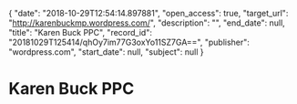 {
  "date": "2018-10-29T12:54:14.897881", 
  "open_access": true, 
  "target_url": "http://karenbuckmp.wordpress.com/", 
  "description": "", 
  "end_date": null, 
  "title": "Karen Buck PPC", 
  "record_id": "20181029T125414/qhOy7im77G3oxYo11SZ7GA==", 
  "publisher": "wordpress.com", 
  "start_date": null, 
  "subject": null
}

# Karen Buck PPC

